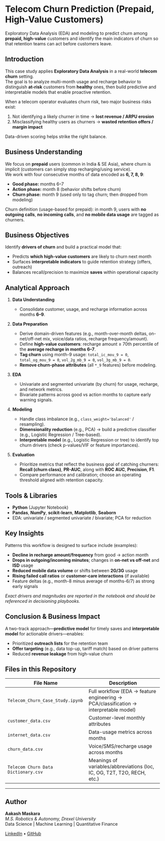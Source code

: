 # Telecom Churn Prediction (Prepaid, High-Value Customers)

Exploratory Data Analysis (EDA) and modeling to predict churn among **prepaid, high-value** customers and identify the main indicators of churn so that retention teams can act before customers leave.

## Introduction

This case study applies **Exploratory Data Analysis** in a real-world **telecom churn** setting.  
The goal is to analyze multi-month usage and recharge behavior to distinguish **at-risk** customers from **healthy** ones, then build predictive and interpretable models that enable proactive retention.

When a telecom operator evaluates churn risk, two major business risks exist:
1. Not identifying a likely churner in time → **lost revenue / ARPU erosion**
2. Misclassifying healthy users as churners → **wasted retention offers / margin impact**

Data-driven scoring helps strike the right balance.

## Business Understanding

We focus on **prepaid** users (common in India & SE Asia), where churn is implicit (customers can simply stop recharging/using service).  
We work with four consecutive months of data encoded as **6, 7, 8, 9**:
- **Good phase:** months 6–7  
- **Action phase:** month 8 (behavior shifts before churn)  
- **Churn phase:** month 9 (used only to tag churn; then dropped from modeling)

Churn definition (usage-based for prepaid): in month 9, users with **no outgoing calls**, **no incoming calls**, and **no mobile data usage** are tagged as churners.

## Business Objectives

Identify **drivers of churn** and build a practical model that:
- Predicts **which high-value customers** are likely to churn next month  
- Surfaces **interpretable indicators** to guide retention strategy (offers, outreach)  
- Balances recall/precision to maximize **saves** within operational capacity

## Analytical Approach

1. **Data Understanding**
   - Consolidate customer, usage, and recharge information across months **6–9**.

2. **Data Preparation**
   - Derive domain-driven features (e.g., month-over-month deltas, on-net/off-net mix, voice/data ratios, recharge frequency/amount).
   - Define **high-value customers**: recharge amount ≥ 70th percentile of the **average recharge in months 6–7**.
   - **Tag churn** using month-9 usage: `total_ic_mou_9 = 0`, `total_og_mou_9 = 0`, `vol_2g_mb_9 = 0`, `vol_3g_mb_9 = 0`.
   - **Remove churn-phase attributes** (all `*_9` features) before modeling.

3. **EDA**
   - Univariate and segmented univariate (by churn) for usage, recharge, and network metrics.
   - Bivariate patterns across good vs action months to capture early warning signals.

4. **Modeling**
   - Handle class imbalance (e.g., `class_weight='balanced'` / resampling).
   - **Dimensionality reduction** (e.g., PCA) → build a predictive classifier (e.g., Logistic Regression / Tree-based).
   - **Interpretable model** (e.g., Logistic Regression or tree) to identify top churn drivers (check p-values/VIF or feature importances).

5. **Evaluation**
   - Prioritize metrics that reflect the business goal of catching churners: **Recall (churn class)**, **PR-AUC**, along with **ROC AUC**, **Precision**, **F1**.
   - Compare performance and calibration; choose an operating threshold aligned with retention capacity.

## Tools & Libraries

- **Python** (Jupyter Notebook)  
- **Pandas**, **NumPy**, **scikit-learn**, **Matplotlib**, **Seaborn**  
- EDA: univariate / segmented univariate / bivariate; PCA for reduction

## Key Insights

Patterns this workflow is designed to surface include (examples):
- **Decline in recharge amount/frequency** from good → action month
- **Drops in outgoing/incoming minutes**; changes in **on-net vs off-net** and **ISD** usage
- **Reduced mobile data volume** or shifts between **2G/3G** usage
- **Rising failed call ratios** or **customer-care interactions** (if available)
- Feature deltas (e.g., month-8 minus average of months-6/7) as strong early signals

*Exact drivers and magnitudes are reported in the notebook and should be referenced in decisioning playbooks.*

## Conclusion & Business Impact

A two-track approach—**predictive model** for timely saves and **interpretable model** for actionable drivers—enables:
- Prioritized **outreach lists** for the retention team
- **Offer targeting** (e.g., data top-up, tariff match) based on driver patterns
- Reduced **revenue leakage** from high-value churn

## Files in this Repository

| File Name | Description |
|------------|-------------|
| `Telecom_Churn_Case_Study.ipynb` | Full workflow (EDA → feature engineering → PCA/classification → interpretable model) |
| `customer_data.csv` | Customer-level monthly attributes |
| `internet_data.csv` | Data-usage metrics across months |
| `churn_data.csv` | Voice/SMS/recharge usage across months |
| `Telecom Churn Data Dictionary.csv` | Meanings of variables/abbreviations (loc, IC, OG, T2T, T2O, RECH, etc.) |

---

## Author

**Aakash Maskara**  
*M.S. Robotics & Autonomy, Drexel University*  
Data Science | Machine Learning | Quantitative Finance  

[LinkedIn](https://linkedin.com/in/aakashmaskara) • [GitHub](https://github.com/AakashMaskara)
